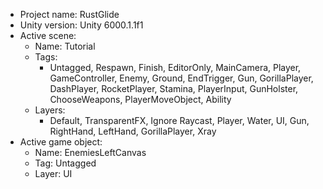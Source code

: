 <!-- UNITY CODE ASSIST INSTRUCTIONS START -->
- Project name: RustGlide
- Unity version: Unity 6000.1.1f1
- Active scene:
  - Name: Tutorial
  - Tags:
    - Untagged, Respawn, Finish, EditorOnly, MainCamera, Player, GameController, Enemy, Ground, EndTrigger, Gun, GorillaPlayer, DashPlayer, RocketPlayer, Stamina, PlayerInput, GunHolster, ChooseWeapons, PlayerMoveObject, Ability
  - Layers:
    - Default, TransparentFX, Ignore Raycast, Player, Water, UI, Gun, RightHand, LeftHand, GorillaPlayer, Xray
- Active game object:
  - Name: EnemiesLeftCanvas
  - Tag: Untagged
  - Layer: UI
<!-- UNITY CODE ASSIST INSTRUCTIONS END -->